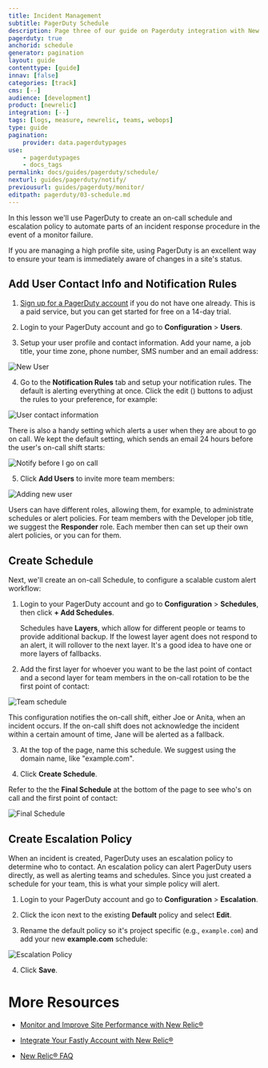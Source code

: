 ```yaml
---
title: Incident Management
subtitle: PagerDuty Schedule
description: Page three of our guide on Pagerduty integration with New Relic for incident management.
pagerduty: true
anchorid: schedule
generator: pagination
layout: guide
contenttype: [guide]
innav: [false]
categories: [track]
cms: [--]
audience: [development]
product: [newrelic]
integration: [--]
tags: [logs, measure, newrelic, teams, webops]
type: guide
pagination:
    provider: data.pagerdutypages
use:
    - pagerdutypages
    - docs_tags
permalink: docs/guides/pagerduty/schedule/
nexturl: guides/pagerduty/notify/
previousurl: guides/pagerduty/monitor/
editpath: pagerduty/03-schedule.md
---
```

In this lesson we'll use PagerDuty to create an on-call schedule and escalation policy to automate parts of an incident response procedure in the event of a monitor failure.

If you are managing a high profile site, using PagerDuty is an excellent way to ensure your team is immediately aware of changes in a site's status.


## Add User Contact Info and Notification Rules
1. [Sign up for a PagerDuty account](https://signup.pagerduty.com/accounts/new) if you do not have one already. This is a paid service, but you can get started for free on a 14-day trial.

2. Login to your PagerDuty account and go to **Configuration** > **Users**.
3. Setup your user profile and contact information. Add your name, a job title, your time zone, phone number, SMS number and an email address:

  ![New User](../../../images/pagerduty/pg-user-contact.png)

4. Go to the **Notification Rules** tab and setup your notification rules. The default is alerting everything at once. Click the edit (<span class="glyphicons glyphicons-edit"></span>) buttons to adjust the rules to your preference, for example:

  ![User contact information](../../../images/pagerduty/pg-user-notifications.png)


  There is also a handy setting which alerts a user when they are about to go on call. We kept the default setting, which sends an email 24 hours before the user's on-call shift starts:

  ![Notify before I go on call](../../../images/pagerduty/new-relic-before-on-call.png)


5. Click **Add Users** to invite more team members:

  ![Adding new user](../../../images/pagerduty/pg-new-user.png)

Users can have different roles, allowing them, for example, to administrate schedules or alert policies. For team members with the Developer job title, we suggest the **Responder** role. Each member then can set up their own alert policies, or you can for them.

## Create Schedule
Next, we'll create an on-call Schedule, to configure a scalable custom alert workflow:

1. Login to your PagerDuty account and go to **Configuration** > **Schedules**, then click **+ Add Schedules**.

    <Alert title="Note" type="info">

    Schedules have **Layers**, which allow for different people or teams to provide additional backup. If the lowest layer agent does not respond to an alert, it will rollover to the next layer. It's a good idea to have one or more layers of fallbacks.

    </Alert>

2. Add the first layer for whoever you want to be the last point of contact and a second layer for team members in the on-call rotation to be the first point of contact:

  ![Team schedule](../../../images/pagerduty/pg-schedule.png)

  This configuration notifies the on-call shift, either Joe or Anita, when an incident occurs. If the on-call shift does not acknowledge the incident within a certain amount of time, Jane will be alerted as a fallback.


3. At the top of the page, name this schedule. We suggest using the domain name, like "example.com".

4. Click **<span class="glyphicons glyphicons-check"></span>Create Schedule**.

  Refer to the the **Final Schedule** at the bottom of the page to see who's on call and the first point of contact:

  ![Final Schedule](../../../images/pagerduty/pg-final-schedule.png)

## Create Escalation Policy
When an incident is created, PagerDuty uses an escalation policy to determine who to contact. An escalation policy can alert PagerDuty users directly, as well as alerting teams and schedules. Since you just created a schedule for your team, this is what your simple policy will alert.

1. Login to your PagerDuty account and go to **Configuration** > **Escalation**.

2. Click the **<span class="glyphicons glyphicons-cogwheel" aria-hidden="true"></span>** icon next to the existing **Default** policy and select **Edit**.

3. Rename the default policy so it's project specific (e.g., `example.com`) and add your new **example.com** schedule:

  ![Escalation Policy](../../../images/pagerduty/pg-escalation.png)

4. Click **Save**.


# More Resources

- [Monitor and Improve Site Performance with New Relic&reg;](/guides/new-relic/monitor-new-relic)

- [Integrate Your Fastly Account with New Relic&reg;](/guides/fastly-pantheon/fastly-new-relic)

- [New Relic&reg; FAQ](/guides/new-relic/new-relic-faq)
